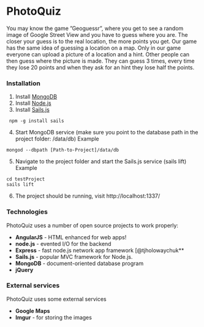 # PhotoQuiz
You may know the game ”Geoguessr”, where you get to see a random image of Google Street View and you have to guess where you are. The closer your guess is to the real location, the more points you get. Our game has the same idea of guessing a location on a map. Only in our game everyone can upload a picture of a location and a hint. Other people can then guess where the picture is made. They can guess 3 times, every time they lose 20 points and when they ask for an hint they lose half the points.

### Installation

1. Install [MongoDB](https://www.mongodb.com/download-center?jmp=nav#community) 
2. Install [Node.js](https://nodejs.org/en/)
3. Install [Sails.js](http://sailsjs.com/get-started) 
```
 npm -g install sails
 ```
4. Start MongoDB service (make sure you point to the database path in the project folder: /data/db)
Example
```
mongod --dbpath [Path-to-Project]/data/db
```
5. Navigate to the project folder and start the Sails.js service (sails lift)
Example
```
cd testProject
sails lift
```
6. The project should be running, visit http://localhost:1337/ 


### Technologies

PhotoQuiz uses a number of open source projects to work properly:

* **AngularJS** - HTML enhanced for web apps!
* **node.js** - evented I/O for the backend
* **Express** - fast node.js network app framework [@tjholowaychuk**
* **Sails.js** - popular MVC framework for Node.js.
* **MongoDB** - document-oriented database program
* **jQuery** 

### External services
PhotoQuiz uses some external services
* **Google Maps**
* **Imgur** - for storing the images

